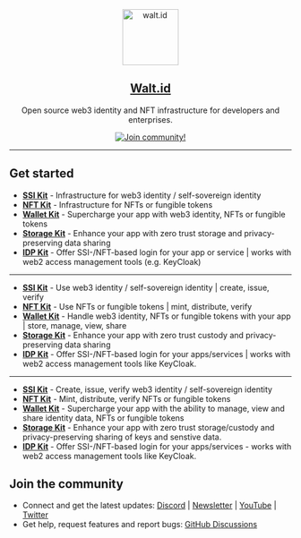 <div align="center">
<div>
    <a href="https://walt.id">
    <img alt="walt.id" src="https://user-images.githubusercontent.com/48290617/186866872-7b5b079b-d729-4585-a354-1e97d316b36f.png" width=100/>
    </a>    
</div>
    <h2><a href="https://walt.id" target="_blank">Walt.id</a></h2>
<p> Open source web3 identity and NFT infrastructure for developers and enterprises.</p>
<a href="https://walt.id/community">
    <img src="https://img.shields.io/badge/Join-The Community-blue.svg?style=flat" alt="Join community!" />
  </a>

<hr>
<div>
</div>

</div>


## Get started

* <a href="https://github.com/walt-id/waltid-ssikit" target="_blank" style="font-weight:bold;">SSI Kit</a> - Infrastructure for web3 identity / self-sovereign identity
* <a href="https://github.com/walt-id/waltid-nftkit" target="_blank" style="font-weight:bold;">NFT Kit</a> - Infrastructure for NFTs or fungible tokens
* <a href="https://github.com/walt-id/waltid-walletkit" target="_blank" style="font-weight:bold;">Wallet Kit</a> - Supercharge your app with web3 identity, NFTs or fungible tokens
* <a href="https://github.com/walt-id/waltid-storage-kit" target="_blank" style="font-weight:bold;">Storage Kit</a> - Enhance your app with zero trust storage and privacy-preserving data sharing
* <a href="https://github.com/walt-id/waltid-idpkit" target="_blank" style="font-weight:bold;">IDP Kit</a> - Offer SSI-/NFT-based login for your app or service | works with web2 access management tools (e.g. KeyCloak) 

---

* <a href="https://github.com/walt-id/waltid-ssikit" target="_blank" style="font-weight:bold;">SSI Kit</a> - Use web3 identity / self-sovereign identity | create, issue, verify
* <a href="https://github.com/walt-id/waltid-nftkit" target="_blank" style="font-weight:bold;">NFT Kit</a> - Use NFTs or fungible tokens | mint, distribute, verify
* <a href="https://github.com/walt-id/waltid-walletkit" target="_blank" style="font-weight:bold;">Wallet Kit</a> - Handle web3 identity, NFTs or fungible tokens with your app | store, manage, view, share
* <a href="https://github.com/walt-id/waltid-storage-kit" target="_blank" style="font-weight:bold;">Storage Kit</a> - Enhance your app with zero trust custody and privacy-preserving data sharing
* <a href="https://github.com/walt-id/waltid-idpkit" target="_blank" style="font-weight:bold;">IDP Kit</a> - Offer SSI-/NFT-based login for your apps/services | works with web2 access management tools like KeyCloak. 

---

* <a href="https://github.com/walt-id/waltid-ssikit" target="_blank" style="font-weight:bold;">SSI Kit</a> - Create, issue, verify web3 identity / self-sovereign identity
* <a href="https://github.com/walt-id/waltid-nftkit" target="_blank" style="font-weight:bold;">NFT Kit</a> - Mint, distribute, verify NFTs or fungible tokens
* <a href="https://github.com/walt-id/waltid-walletkit" target="_blank" style="font-weight:bold;">Wallet Kit</a> - Supercharge your app with the ability to manage, view and share identity data, NFTs or fungible tokens
* <a href="https://github.com/walt-id/waltid-storage-kit" target="_blank" style="font-weight:bold;">Storage Kit</a> - Enhance your app with zero trust storage/custody and privacy-preserving sharing of keys and senstive data.
* <a href="https://github.com/walt-id/waltid-idpkit" target="_blank" style="font-weight:bold;">IDP Kit</a> - Offer SSI-/NFT-based login for your apps/services - works with web2 access management tools like KeyCloak. 

## Join the community

* Connect and get the latest updates: <a href="https://discord.com/invite/zUnxncExF5">Discord</a> | <a href="https://walt.id/newsletter">Newsletter</a> | <a href="https://www.youtube.com/channel/UCXfOzrv3PIvmur_CmwwmdLA">YouTube</a> | <a href="https://mobile.twitter.com/walt_id" target="_blank">Twitter</a>
* Get help, request features and report bugs: <a href="https://github.com/walt-id/.github/discussions" target="_blank">GitHub Discussions</a>
